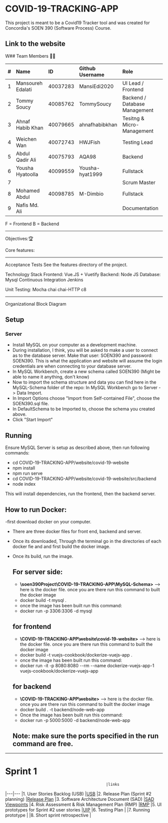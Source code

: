 # COVID-19-TRACKING-APP
This project is meant to be a Covid19 Tracker tool and was created for Concordia's SOEN 390 (Software Process) Course.

Link to the website
---------------------------------
W## Team Members :technologist:

| #   | Name                 | ID        | Github Username     | Role                         |
| --- | :------------------- | :-------- | :------------------ |:-----------------------------|
| 1   | Mansoureh Edalati    | 40037283  |  MansiEdi2020       | UI Lead / Frontend           |
| 2   | Tommy Soucy          | 40085762  |  TommySoucy         | Backend / Database Management|
| 3   | Ahnaf Habib Khan     | 40079665  |  ahnafhabibkhan     | Tesitng & Micro-Management   |
| 4   | Weichen Wan          | 40072743  |  HWJFish            | Testing Lead                 |
| 5   | Abdul Qadir Ali      | 40075793  |   AQA98             | Backend                      |
| 6   | Yousha Hyatoolla     | 40099559  |  Yousha-hyat1999    | Fullstack                    |
| 7   |                      |           |                     | Scrum Master                 |
| 8   | Mohamed Abdul        | 40098785  |  M-Dimbio           | Fullstack                    |
| 9   | Nafis Md. Ali        |           |                     | Documentation                |

F = Frontend B = Backend

-----------------------------------
Objectives::trophy:


Core features: 

----------------------------------
Acceptance Tests
See the features directory of the project.

Technology Stack
Frontend:
Vue.JS + Vuetify
Backend:
Node JS
Database:
Mysql
Continuous Integration
Jenkins

Unit Testing:
Mocha
chai
chai-HTTP
c8

-------------------------------------------------------------
Organizational Block Diagram
## Setup

### Server

- Install MySQL on your computer as a development machine.
- During installation, I think, you will be asked to make a user to connect as to the database server. Make that user: SOEN390 and password: SOEN390. This is what the application and website will assume the login credentials are when connecting to your database server.
- In MySQL Workbench, create a new schema called SOEN390 (Might be able to name it anything, don't know)
- Now to import the schema structure and data you can find here in the MySQL-Schema folder of the repo: In MySQL Workbench go to Server -> Data Import. 
- In Import Options choose "Import from Self-contained File", choose the SOEN390.sql file.
- In DefaultSchema to be Imported to, choose the schema you created above.
- Click "Start Import"

## Running

Ensure MySQL Server is setup as described above, then run following commands:

- cd COVID-19-TRACKING-APP/website/covid-19-website
- npm install
- npm run serve
- cd COVID-19-TRACKING-APP/website/covid-19-website/src/backend
- node index
 
This will install dependencies, run the frontend, then the backend server.


## How to run Docker:
-first download docker on your computer.
- There are three docker files for front end, backend and server.
- Once its downloaded, Through the terminal go in the directories of each docker fie and and first build the docker image.
- Once its build, run the image.
 
     ## For server side:
     - **\soen390Project\COVID-19-TRACKING-APP\MySQL-Schema>** --> here is the docker file. once you are there run this command to built the docker image
     - docker build -t mysql .  
     - once the image has been built run this command:
     - docker run -p 3306:3306 -d  mysql
     
     ## for frontend
     - **\COVID-19-TRACKING-APP\website\covid-19-website>** --> here is the docker file. once you are there run this command to built the docker image
     - docker build -t vuejs-cookbook/dockerize-vuejs-app .
     - once the image has been built run this command:
     - docker run -it -p 8080:8080 --rm --name dockerize-vuejs-app-1 vuejs-cookbook/dockerize-vuejs-app
     
     ## for backend
     - **\COVID-19-TRACKING-APP\website>** --> here is the docker file. once you are there run this command to built the docker image
     - docker build . -t backend/node-web-app
     - Once the image has been built run this command:
     - docker run -p 5000:5000 -d backend/node-web-app
     
    ## Note: make sure the ports specified in the run command are free.
     
     


-------------------------------------------------------------

# Sprint 1 
                                                 |links
|---|---
|1. User Stories Backlog (USB)                   |[USB]()
|2. Release Plan (Sprint #2 planning)            |[Release Plan]()
|3. Software Architecture Document (SAD)         |[SAD]() <br> [Viewpoints]()
|4. Risk Assessment & Risk Management Plan (RMP) |[RMP]()
|5. UI prototypes for Sprint #2 user stories     |[UIP]()
|6. Testing Plan                                 |
|7. Running prototype                            |
|8. Short sprint retrospective                   |

